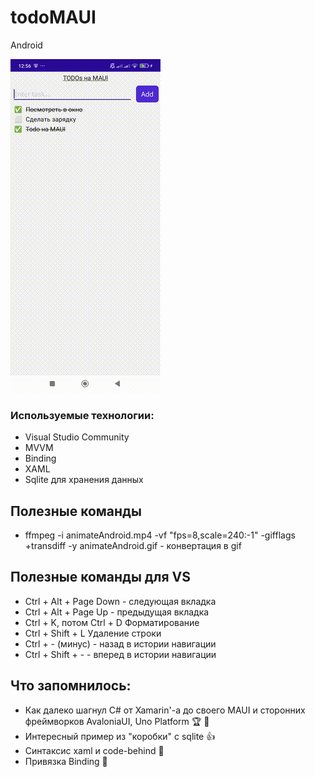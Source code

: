 ﻿# todoMAUI

Android

<!-- ![DemoAnimate](animateAndroid.gif) -->
<img src="animateAndroid.gif">


### Используемые технологии:
- Visual Studio Community
- MVVM
- Binding
- XAML
- Sqlite для хранения данных



## Полезные команды

- ffmpeg -i animateAndroid.mp4 -vf "fps=8,scale=240:-1" -gifflags +transdiff -y animateAndroid.gif - конвертация в gif


## Полезные команды для VS

- Ctrl + Alt + Page Down - следующая вкладка
- Ctrl + Alt + Page Up - предыдущая вкладка
- Ctrl + K, потом Ctrl + D  Форматирование
- Ctrl + Shift + L Удаление строки
- Ctrl + - (минус) - назад в истории навигации
- Ctrl + Shift + - - вперед в истории навигации

## Что запомнилось:

- Как далеко шагнул C# от Xamarin'-а до своего MAUI и сторонних фреймворков AvaloniaUI, Uno Platform 🏆 🙌
- Интересный пример из "коробки" с sqlite 👍
- Синтаксис xaml и code-behind 🥸
- Привязка Binding 🤪
